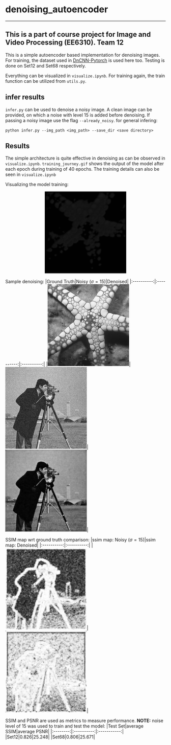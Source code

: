 # denoising_autoencoder

---------------
This is a part of course project for Image and Video Processing (EE6310).
Team 12
---------------

This is a simple autoencoder based implementation for denoising images. For training, the dataset used in [DnCNN-Pytorch](https://github.com/SaoYan/DnCNN-PyTorch) is used here too. Testing is done on Set12 and Set68 respectively.

Everything can be visualized in `visualize.ipynb`. For training again, the train function can be utilized from `utils.py`.

## infer results
`infer.py` can be used to denoise a noisy image. A clean image can be provided, on which a noise with level 15 is added before denoising. If passing a noisy image use the flag `--already_noisy`. for general infering:
```
python infer.py --img_path <img_path> --save_dir <save directory>
```
## Results

The simple architecture is quite effective in denoising as can be observed in `visualize.ipynb`. `training_journey.gif` shows the output of the model after each epoch during training of 40 epochs. The training details can also be seen in `visualize.ipynb`

Visualizing the model training:
<p align= 'center'><img src= 'training_journey.gif'></p>

Sample denoising:
|Ground Truth|Noisy ($\sigma = 15$)|Denoised|
|:----------:|:----------:|:----------:|
|![](04.png)|![](run3\noisy_img.png)|![](run3\denoised_img.png)|

SSIM map wrt ground truth comparison:
|ssim map: Noisy ($\sigma = 15$)|ssim map: Denoised|
|:----------:|:----------:|
|![](run3\noisy_ssim_map.png)|![](run3\ssim_map.png)|

SSIM and PSNR are used as metrics to measure performance. <b>NOTE:</b> noise level of 15 was used to train and test the model:
|Test Set|average SSIM|average PSNR|
|:--------:|:----------:|:-----------:|
|Set12|0.826|25.248|
|Set68|0.806|25.671|
